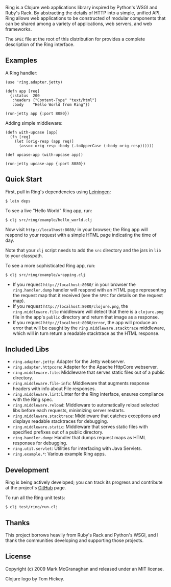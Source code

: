 Ring is a Clojure web applications library inspired by Python's WSGI and Ruby's Rack. By abstracting the details of HTTP into a simple, unified API, Ring allows web applications to be constructed of modular components that can be shared among a variety of applications, web servers, and web frameworks.

The `SPEC` file at the root of this distribution for provides a complete description of the Ring interface.

Examples
--------

A Ring handler:

    (use 'ring.adapter.jetty)
    
    (defn app [req]
      {:status  200
       :headers {"Content-Type" "text/html"}
       :body    "Hello World from Ring"})
    
    (run-jetty app {:port 8080})

Adding simple middleware:

    (defn with-upcase [app]
      (fn [req]
        (let [orig-resp (app req)]
          (assoc orig-resp :body (.toUpperCase (:body orig-resp))))))
    
    (def upcase-app (with-upcase app))
    
    (run-jetty upcase-app {:port 8080})

Quick Start
-----------

First, pull in Ring's dependencies using [Leiningen](http://github.com/technomancy/leiningen):

    $ lein deps

To see a live "Hello World" Ring app, run:

    $ clj src/ring/example/hello_world.clj

Now visit `http://localhost:8080/` in your browser; the Ring app will respond to your request with a simple HTML page indicating the time of day.

Note that your `clj` script needs to add the `src` directory and the jars in `lib` to your classpath.

To see a more sophisticated Ring app, run:

    $ clj src/ring/example/wrapping.clj

* If you request `http://localhost:8080/` in your browser the `ring.handler.dump` handler will respond with an HTML page representing the request map that it received (see the `SPEC` for details on the request map).
* If you request `http://localhost:8080/clojure.png`, the `ring.middleware.file` middleware will detect that there is a `clojure.png` file in the app's `public` directory and return that image as a response.
* If you request `http://localhost:8080/error`, the app will produce an error that will be caught by the `ring.middleware.stacktrace` middleware, which will in turn return a readable stacktrace as the HTML response.
 
Included Libs
-------------

* `ring.adapter.jetty`: Adapter for the Jetty webserver.
* `ring.adapter.httpcore`: Adapter for the Apache HttpCore webserver. 
* `ring.middleware.file`: Middleware that serves static files out of a public directory.
* `ring.middleware.file-info`: Middleware that augments response headers with info about File responses.
* `ring.middleware.lint`: Linter for the Ring interface, ensures compliance with the Ring spec.
* `ring.middleware.reload`: Middleware to automatically reload selected libs before each requests, minimizing server restarts.
* `ring.middleware.stacktrace`: Middleware that catches exceptions and displays readable stacktraces for debugging.
* `ring.middleware.static`: Middleware that serves static files with specified prefixes out of a public directory.
* `ring.handler.dump`: Handler that dumps request maps as HTML responses for debugging.
* `ring.util.servlet`: Utilities for interfacing with Java Servlets.
* `ring.example.*`: Various example Ring apps.

Development
-----------

Ring is being actively developed; you can track its progress and contribute at the project's [GitHub](http://github.com/mmcgrana/ring) page.

To run all the Ring unit tests:
  
    $ clj test/ring/run.clj

Thanks
------

This project borrows heavily from Ruby's Rack and Python's WSGI, and I thank the communities developing and supporting those projects.

License
-------

Copyright (c) 2009 Mark McGranaghan and released under an MIT license.

Clojure logo by Tom Hickey.